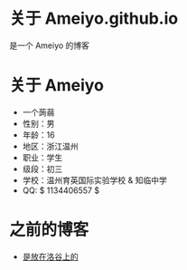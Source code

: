 
# 关于 Ameiyo.github.io

是一个 Ameiyo 的博客

# 关于 Ameiyo

- 一个蒟蒻
- 性别：男
- 年龄：16
- 地区：浙江温州
- 职业：学生
- 级段：初三
- 学校：温州育英国际实验学校 & 知临中学
- QQ: $ 1134406557 $

# 之前的博客

- [是放在洛谷上的](https://www.luogu.org/blog/Ameiyo/)


